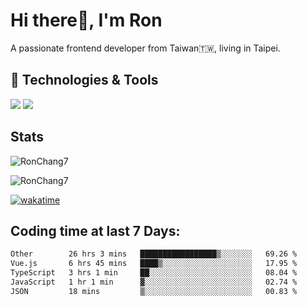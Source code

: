 # Hi there👋, I'm Ron

A passionate frontend developer from Taiwan🇹🇼, living in Taipei.

## 🔧 Technologies & Tools

![](https://img.shields.io/badge/Editor-Cusor-informational?style=flat&logo=cursor&logoColor=white)
![](https://img.shields.io/badge/Code-TypeScript-informational?style=flat&logo=typescript&logoColor=white)

## Stats

<p><img src="https://github-readme-stats-j1ws-rctx6j2fo-ron-chang1.vercel.app/api/top-langs?username=RonChang7&show_icons=true&locale=en&layout=compact&v=2" alt="RonChang7" /></p>
<p><img src="https://github-readme-stats-j1ws-rctx6j2fo-ron-chang1.vercel.app/api?username=RonChang7&show_icons=true&locale=en&theme=dracula&count_private=true&v=2" alt="RonChang7" /></p>

[![wakatime](https://wakatime.com/badge/user/f2e75beb-aff4-47ed-aeff-347e6daef3f2.svg)](https://wakatime.com/@f2e75beb-aff4-47ed-aeff-347e6daef3f2)

## Coding time at last 7 Days:

<!--START_SECTION:waka-->

```txt
Other        26 hrs 3 mins   █████████████████▒░░░░░░░   69.26 %
Vue.js       6 hrs 45 mins   ████▒░░░░░░░░░░░░░░░░░░░░   17.95 %
TypeScript   3 hrs 1 min     ██░░░░░░░░░░░░░░░░░░░░░░░   08.04 %
JavaScript   1 hr 1 min      ▓░░░░░░░░░░░░░░░░░░░░░░░░   02.74 %
JSON         18 mins         ▒░░░░░░░░░░░░░░░░░░░░░░░░   00.83 %
```

<!--END_SECTION:waka-->
